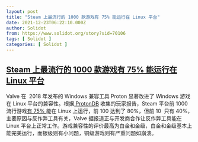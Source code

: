 ```yaml
---
layout: post
title: "Steam 上最流行的 1000 款游戏有 75% 能运行在 Linux 平台"
date: 2021-12-23T06:22:10.000Z
author: Solidot
from: https://www.solidot.org/story?sid=70106
tags: [ Solidot ]
categories: [ Solidot ]
---
```

<!--1640240530000-->
[Steam 上最流行的 1000 款游戏有 75% 能运行在 Linux 平台](https://www.solidot.org/story?sid=70106)
------

<div>
Valve 在&nbsp; 2018 年发布的 Windows 兼容工具 Proton 显著改进了 Windows 游戏在 Linux 平台的兼容性。根据<a href="https://www.protondb.com/"> ProtonDB</a> 收集的玩家报告，Steam 平台前 1000 流行游戏<a href="https://games.slashdot.org/story/21/12/21/2124257/75-of-steams-top-1000-games-work-on-linux-now" target="_blank">有 75% </a>能在 Linux 上运行，前 100 达到了 80%，但前 10&nbsp; 只有 40%，主要原因与反作弊工具有关，Valve 据报道正与开发商合作让反作弊工具能在 Linux 平台上正常工作。游戏兼容性的评价最高为白金和金级，白金和金级基本上能完美运行，而银级则有小问题，铜级游戏则有严重问题如崩溃。
</div>

